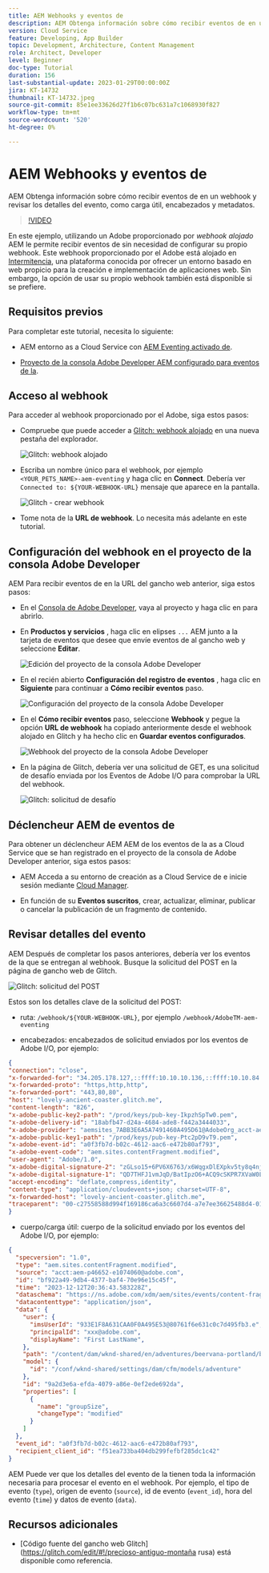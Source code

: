 ```yaml
---
title: AEM Webhooks y eventos de
description: AEM Obtenga información sobre cómo recibir eventos de en un webhook y revisar los detalles del evento, como carga útil, encabezados y metadatos.
version: Cloud Service
feature: Developing, App Builder
topic: Development, Architecture, Content Management
role: Architect, Developer
level: Beginner
doc-type: Tutorial
duration: 156
last-substantial-update: 2023-01-29T00:00:00Z
jira: KT-14732
thumbnail: KT-14732.jpeg
source-git-commit: 85e1ee33626d27f1b6c07bc631a7c1068930f827
workflow-type: tm+mt
source-wordcount: '520'
ht-degree: 0%

---
```



# AEM Webhooks y eventos de

AEM Obtenga información sobre cómo recibir eventos de en un webhook y revisar los detalles del evento, como carga útil, encabezados y metadatos.

>[!VIDEO](https://video.tv.adobe.com/v/3427051?quality=12&learn=on)

En este ejemplo, utilizando un Adobe proporcionado por _webhook alojado_ AEM le permite recibir eventos de sin necesidad de configurar su propio webhook. Este webhook proporcionado por el Adobe está alojado en [Intermitencia](https://glitch.com/), una plataforma conocida por ofrecer un entorno basado en web propicio para la creación e implementación de aplicaciones web. Sin embargo, la opción de usar su propio webhook también está disponible si se prefiere.

## Requisitos previos

Para completar este tutorial, necesita lo siguiente:

- AEM entorno as a Cloud Service con [AEM Eventing activado de](https://developer.adobe.com/experience-cloud/experience-manager-apis/guides/events/#enable-aem-events-on-your-aem-cloud-service-environment).

- [Proyecto de la consola Adobe Developer AEM configurado para eventos de la](https://developer.adobe.com/experience-cloud/experience-manager-apis/guides/events/#how-to-subscribe-to-aem-events-in-the-adobe-developer-console).

## Acceso al webhook

Para acceder al webhook proporcionado por el Adobe, siga estos pasos:

- Compruebe que puede acceder a [Glitch: webhook alojado](https://lovely-ancient-coaster.glitch.me/) en una nueva pestaña del explorador.

  ![Glitch: webhook alojado](../assets/examples/webhook/glitch-hosted-webhook.png)

- Escriba un nombre único para el webhook, por ejemplo `<YOUR_PETS_NAME>-aem-eventing` y haga clic en **Connect**. Debería ver `Connected to: ${YOUR-WEBHOOK-URL}` mensaje que aparece en la pantalla.

  ![Glitch - crear webhook](../assets/examples/webhook/glitch-create-webhook.png)

- Tome nota de la **URL de webhook**. Lo necesita más adelante en este tutorial.

## Configuración del webhook en el proyecto de la consola Adobe Developer

AEM Para recibir eventos de en la URL del gancho web anterior, siga estos pasos:

- En el [Consola de Adobe Developer](https://developer.adobe.com), vaya al proyecto y haga clic en para abrirlo.

- En **Productos y servicios** , haga clic en elipses `...` AEM junto a la tarjeta de eventos que desee que envíe eventos de al gancho web y seleccione **Editar**.

  ![Edición del proyecto de la consola Adobe Developer](../assets/examples/webhook/adobe-developer-console-project-edit.png)

- En el recién abierto **Configuración del registro de eventos** , haga clic en **Siguiente** para continuar a **Cómo recibir eventos** paso.

  ![Configuración del proyecto de la consola Adobe Developer](../assets/examples/webhook/adobe-developer-console-project-configure.png)

- En el **Cómo recibir eventos** paso, seleccione **Webhook** y pegue la opción **URL de webhook** ha copiado anteriormente desde el webhook alojado en Glitch y ha hecho clic en **Guardar eventos configurados**.

  ![Webhook del proyecto de la consola Adobe Developer](../assets/examples/webhook/adobe-developer-console-project-webhook.png)

- En la página de Glitch, debería ver una solicitud de GET, es una solicitud de desafío enviada por los Eventos de Adobe I/O para comprobar la URL del webhook.

  ![Glitch: solicitud de desafío](../assets/examples/webhook/glitch-challenge-request.png)


## Déclencheur AEM de eventos de

Para obtener un déclencheur AEM AEM de los eventos de la as a Cloud Service que se han registrado en el proyecto de la consola de Adobe Developer anterior, siga estos pasos:

- AEM Acceda a su entorno de creación as a Cloud Service de e inicie sesión mediante [Cloud Manager](https://my.cloudmanager.adobe.com/).

- En función de su **Eventos suscritos**, crear, actualizar, eliminar, publicar o cancelar la publicación de un fragmento de contenido.

## Revisar detalles del evento

AEM Después de completar los pasos anteriores, debería ver los eventos de la que se entregan al webhook. Busque la solicitud del POST en la página de gancho web de Glitch.

![Glitch: solicitud del POST](../assets/examples/webhook/glitch-post-request.png)

Estos son los detalles clave de la solicitud del POST:

- ruta: `/webhook/${YOUR-WEBHOOK-URL}`, por ejemplo `/webhook/AdobeTM-aem-eventing`

- encabezados: encabezados de solicitud enviados por los eventos de Adobe I/O, por ejemplo:

```json
{
"connection": "close",
"x-forwarded-for": "34.205.178.127,::ffff:10.10.10.136,::ffff:10.10.84.114",
"x-forwarded-proto": "https,http,http",
"x-forwarded-port": "443,80,80",
"host": "lovely-ancient-coaster.glitch.me",
"content-length": "826",
"x-adobe-public-key2-path": "/prod/keys/pub-key-IkpzhSpTw0.pem",
"x-adobe-delivery-id": "18abfb47-d24a-4684-ade8-f442a3444033",
"x-adobe-provider": "aemsites_7ABB3E6A5A7491460A495D61@AdobeOrg_acct-aem-p46652-e1074060@adobe.com",
"x-adobe-public-key1-path": "/prod/keys/pub-key-Ptc2pD9vT9.pem",
"x-adobe-event-id": "a0f3fb7d-b02c-4612-aac6-e472b80af793",
"x-adobe-event-code": "aem.sites.contentFragment.modified",
"user-agent": "Adobe/1.0",
"x-adobe-digital-signature-2": "zGLso15+6PV6X6763/x6WqgxDlEXpkv5ty8q4njaq3aUngAI9VCcYonbScEjljRluzjZ05uMJmRfNxwjj60syxEJPuc0dpmMU635gfna7I4T7IaHs496wx4m2E5mvCM+aKbNQ+NPOutyTqI8Ovq29P2P87GIgMlGhAtOaxRVGNc6ksBxc2tCWbrKUhW8hPJ0sHphU499dN4TT32xrZaiRw4akT3M/hYydsA8dcWpJ7S4dpuDS21YyDHAB8s9Dawtr3fyPEyLgZzpwZDfCqQ8gdSCGqKscE4pScwqPkKOYCHDnBvDZVe583jhcZbHGjk7Ncp/FrgQk7avWsk5XlzcuA==",
"x-adobe-digital-signature-1": "QD7THFJ1vmJqD/BatIpzO6+ACQ9cSKPR7XVaW0LI7cN/xs7ucyri6dmkerOPe9EJpjGoqCg8rxWedrIRQB3lgVskChbHH3Ujx5YG0aTQLSd1Lsn5CFbW1U0l0GqId9Cnd6MccrqSznZXcdW1rMFuRk8+gqwabBifSaLbu3r30G5hmqQd72VtiYTE4m23O3jYIMiv62pRP+a+p4NjNj1XG320uRSry+BPniTjDJ6oN/Ng7aUEKML8idZ/ZTqeh/rJSrVO95UryUolFDRwDkRn5zKonbvhSLAeXzaPhvimWUHtldq9M1WTyRMpsBk8BRzaklxlq+woJ2UjYPUIEzjotw==",
"accept-encoding": "deflate,compress,identity",
"content-type": "application/cloudevents+json; charset=UTF-8",
"x-forwarded-host": "lovely-ancient-coaster.glitch.me",
"traceparent": "00-c27558588d994f169186ca6a3c6607d4-a7e7ee36625488d4-01"
}
```

- cuerpo/carga útil: cuerpo de la solicitud enviado por los eventos del Adobe I/O, por ejemplo:

```json
{
  "specversion": "1.0",
  "type": "aem.sites.contentFragment.modified",
  "source": "acct:aem-p46652-e1074060@adobe.com",
  "id": "bf922a49-9db4-4377-baf4-70e96e15c45f",
  "time": "2023-12-12T20:36:43.583228Z",
  "dataschema": "https://ns.adobe.com/xdm/aem/sites/events/content-fragment-modified.json",
  "datacontenttype": "application/json",
  "data": {
    "user": {
      "imsUserId": "933E1F8A631CAA0F0A495E53@80761f6e631c0c7d495fb3.e",
      "principalId": "xxx@adobe.com",
      "displayName": "First LastName",
    },
    "path": "/content/dam/wknd-shared/en/adventures/beervana-portland/beervana-in-portland",
    "model": {
      "id": "/conf/wknd-shared/settings/dam/cfm/models/adventure"
    },
    "id": "9a2d3e6a-efda-4079-a86e-0ef2ede692da",
    "properties": [
      {
        "name": "groupSize",
        "changeType": "modified"
      }
    ]
  },
  "event_id": "a0f3fb7d-b02c-4612-aac6-e472b80af793",
  "recipient_client_id": "f51ea733ba404db299fefbf285dc1c42"
}
```

AEM Puede ver que los detalles del evento de la tienen toda la información necesaria para procesar el evento en el webhook. Por ejemplo, el tipo de evento (`type`), origen de evento (`source`), id de evento (`event_id`), hora del evento (`time`) y datos de evento (`data`).

## Recursos adicionales

- [Código fuente del gancho web Glitch](https://glitch.com/edit/#!/precioso-antiguo-montaña rusa) está disponible como referencia.
